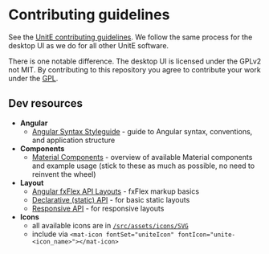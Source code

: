 # Contributing guidelines

See the [UnitE contributing
guidelines](https://github.com/dtr-org/unit-e/blob/master/CONTRIBUTING.md). We
follow the same process for the desktop UI as we do for all other UnitE
software.

There is one notable difference. The desktop UI is licensed under the GPLv2 not
MIT. By contributing to this repository you agree to contribute your work under
the [GPL](LICENSE).

## Dev resources

- **Angular**
  - [Angular Syntax Styleguide](https://angular.io/guide/styleguide) - guide to Angular syntax, conventions, and application structure
- **Components**
  - [Material Components](https://material.angular.io) - overview of available Material components and example usage (stick to these as much as possible, no need to reinvent the wheel)
- **Layout**
  - [Angular fxFlex API Layouts](https://github.com/angular/flex-layout/wiki/fxFlex-API) - fxFlex markup basics
  - [Declarative (static) API](https://github.com/angular/flex-layout/wiki/Declarative-API-Overview) - for basic static layouts
  - [Responsive API](https://github.com/angular/flex-layout/wiki/Responsive-API) - for responsive layouts
- **Icons**
  - all available icons are in [`/src/assets/icons/SVG`](https://github.com/dtr-org/unit-e-desktop/dev/src/assets/icons/SVG)
  - include via `<mat-icon fontSet="uniteIcon" fontIcon="unite-<icon_name>"></mat-icon>`